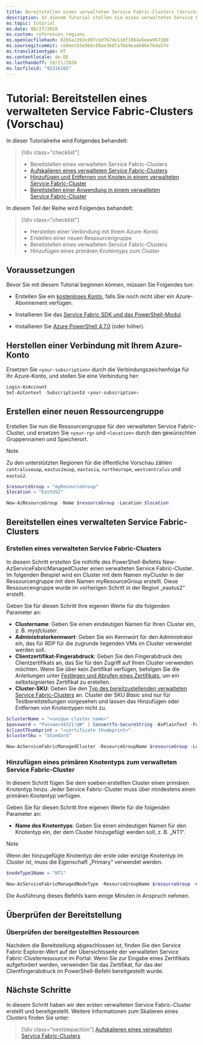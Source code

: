 ```yaml
---
title: Bereitstellen eines verwalteten Service Fabric-Clusters (Vorschau)
description: In diesem Tutorial stellen Sie einen verwalteten Service Fabric-Cluster zu Testzwecken bereit.
ms.topic: tutorial
ms.date: 08/27/2020
ms.custom: references_regions
ms.openlocfilehash: 0265a1393c697cbd767de13df1064a5eea957380
ms.sourcegitcommit: ce8eecb3e966c08ae368fafb69eaeb00e76da57e
ms.translationtype: HT
ms.contentlocale: de-DE
ms.lasthandoff: 10/21/2020
ms.locfileid: "92316165"
---
```

# <a name="tutorial-deploy-a-service-fabric-managed-cluster-preview"></a>Tutorial: Bereitstellen eines verwalteten Service Fabric-Clusters (Vorschau)

In dieser Tutorialreihe wird Folgendes behandelt:

> [!div class="checklist"]
> * Bereitstellen eines verwalteten Service Fabric-Clusters 
> * [Aufskalieren eines verwalteten Service Fabric-Clusters](tutorial-managed-cluster-scale.md)
> * [Hinzufügen und Entfernen von Knoten in einem verwalteten Service Fabric-Cluster](tutorial-managed-cluster-add-remove-node-type.md)
> * [Bereitstellen einer Anwendung in einem verwalteten Service Fabric-Cluster](tutorial-managed-cluster-deploy-app.md)

In diesem Teil der Reihe wird Folgendes behandelt:

> [!div class="checklist"]
> * Herstellen einer Verbindung mit Ihrem Azure-Konto
> * Erstellen einer neuen Ressourcengruppe
> * Bereitstellen eines verwalteten Service Fabric-Clusters
> * Hinzufügen eines primären Knotentyps zum Cluster

## <a name="prerequisites"></a>Voraussetzungen

Bevor Sie mit diesem Tutorial beginnen können, müssen Sie Folgendes tun:

* Erstellen Sie ein [kostenloses Konto](https://azure.microsoft.com/free/?WT.mc_id=A261C142F), falls Sie noch nicht über ein Azure-Abonnement verfügen.

* Installieren Sie das [Service Fabric SDK und das PowerShell-Modul](service-fabric-get-started.md).

* Installieren Sie [Azure PowerShell 4.7.0](/powershell/azure/release-notes-azureps?preserve-view=true&view=azps-4.7.0#azservicefabric) (oder höher).

## <a name="connect-to-your-azure-account"></a>Herstellen einer Verbindung mit Ihrem Azure-Konto

Ersetzen Sie `<your-subscription>` durch die Verbindungszeichenfolge für Ihr Azure-Konto, und stellen Sie eine Verbindung her:

```powershell
Login-AzAccount
Set-AzContext -SubscriptionId <your-subscription>

```

## <a name="create-a-new-resource-group"></a>Erstellen einer neuen Ressourcengruppe

Erstellen Sie nun die Ressourcengruppe für den verwalteten Service Fabric-Cluster, und ersetzen Sie `<your-rg>` und `<location>` durch den gewünschten Gruppennamen und Speicherort.

> [!NOTE]
> Zu den unterstützten Regionen für die öffentliche Vorschau zählen `centraluseuap`, `eastus2euap`, `eastasia`, `northeurope`, `westcentralus` und `eastus2`.

```powershell
$resourceGroup = "myResourceGroup"
$location = "EastUS2"

New-AzResourceGroup -Name $resourceGroup -Location $location
```

## <a name="deploy-a-service-fabric-managed-cluster"></a>Bereitstellen eines verwalteten Service Fabric-Clusters

### <a name="create-a-service-fabric-managed-cluster"></a>Erstellen eines verwalteten Service Fabric-Clusters

In diesem Schritt erstellen Sie mithilfe des PowerShell-Befehls New-AzServiceFabricManagedCluster einen verwalteten Service Fabric-Cluster. Im folgenden Beispiel wird ein Cluster mit dem Namen myCluster in der Ressourcengruppe mit dem Namen myResourceGroup erstellt. Diese Ressourcengruppe wurde im vorherigen Schritt in der Region „eastus2“ erstellt.

Geben Sie für diesen Schritt Ihre eigenen Werte für die folgenden Parameter an:

* **Clustername**: Geben Sie einen eindeutigen Namen für Ihren Cluster ein, z. B. *mysfcluster*.
* **Administratorkennwort**: Geben Sie ein Kennwort für den Administrator ein, das für RDP für die zugrunde liegenden VMs im Cluster verwendet werden soll.
* **Clientzertifikat-Fingerabdruck**: Geben Sie den Fingerabdruck des Clientzertifikats an, das Sie für den Zugriff auf Ihren Cluster verwenden möchten. Wenn Sie über kein Zertifikat verfügen, befolgen Sie die Anleitungen unter [Festlegen und Abrufen eines Zertifikats](../key-vault/certificates/quick-create-portal.md), um ein selbstsigniertes Zertifikat zu erstellen.
* **Cluster-SKU**: Geben Sie den [Typ des bereitzustellenden verwalteten Service Fabric-Clusters](overview-managed-cluster.md#service-fabric-managed-cluster-skus) an. Cluster der SKU *Basic* sind nur für Testbereitstellungen vorgesehen und lassen das Hinzufügen oder Entfernen von Knotentypen nicht zu.

```powershell
$clusterName = "<unique cluster name>"
$password = "Password4321!@#" | ConvertTo-SecureString -AsPlainText -Force
$clientThumbprint = "<certificate thumbprint>"
$clusterSku = "Standard"

New-AzServiceFabricManagedCluster -ResourceGroupName $resourceGroup -Location $location -ClusterName $clusterName -ClientCertThumbprint $clientThumbprint -ClientCertIsAdmin -AdminPassword $password -Sku $clusterSKU -Verbose
```

### <a name="add-a-primary-node-type-to-the-service-fabric-managed-cluster"></a>Hinzufügen eines primären Knotentyps zum verwalteten Service Fabric-Cluster

In diesem Schritt fügen Sie dem soeben erstellten Cluster einen primären Knotentyp hinzu. Jeder Service Fabric-Cluster muss über mindestens einen primären Knotentyp verfügen.

Geben Sie für diesen Schritt Ihre eigenen Werte für die folgenden Parameter an:

* **Name des Knotentyps**: Geben Sie einen eindeutigen Namen für den Knotentyp ein, der dem Cluster hinzugefügt werden soll, z. B. „NT1“.

> [!NOTE]
> Wenn der hinzugefügte Knotentyp der erste oder einzige Knotentyp im Cluster ist, muss die Eigenschaft „Primary“ verwendet werden.

```powershell
$nodeType1Name = "NT1"

New-AzServiceFabricManagedNodeType -ResourceGroupName $resourceGroup -ClusterName $clusterName -Name $nodeType1Name -Primary -InstanceCount 5
```

Die Ausführung dieses Befehls kann einige Minuten in Anspruch nehmen.

## <a name="validate-the-deployment"></a>Überprüfen der Bereitstellung

### <a name="review-deployed-resources"></a>Überprüfen der bereitgestellten Ressourcen

Nachdem die Bereitstellung abgeschlossen ist, finden Sie den Service Fabric Explorer-Wert auf der Übersichtsseite der verwalteten Service Fabric-Clusterressource im Portal. Wenn Sie zur Eingabe eines Zertifikats aufgefordert werden, verwenden Sie das Zertifikat, für das der Clientfingerabdruck im PowerShell-Befehl bereitgestellt wurde.

## <a name="next-steps"></a>Nächste Schritte

In diesem Schritt haben wir den ersten verwalteten Service Fabric-Cluster erstellt und bereitgestellt. Weitere Informationen zum Skalieren eines Clusters finden Sie unter:

> [!div class="nextstepaction"]
> [Aufskalieren eines verwalteten Service Fabric-Clusters](tutorial-managed-cluster-scale.md)